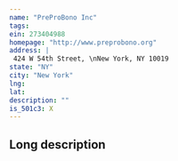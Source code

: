 ```yaml
---
name: "PreProBono Inc"
tags:
ein: 273404988
homepage: "http://www.preprobono.org"
address: |
 424 W 54th Street, \nNew York, NY 10019
state: "NY"
city: "New York"
lng: 
lat: 
description: ""
is_501c3: X
---
```


## Long description


